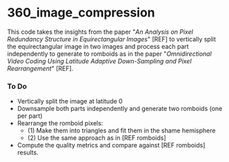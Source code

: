 # 360_image_compression


This code takes the insights from the paper "*An Analysis on Pixel Redundancy Structure in Equirectangular Images*" [REF] to vertically split the equirectangular image in two images and process each part independently to generate to romboids as in the paper "*Omnidirectional Video Coding Using Latitude Adaptive Down-Sampling and Pixel Rearrangement*" [REF].


### To Do
* Vertically split the image at latitude 0
* Downsample both parts independently and generate two romboids (one per part)
* Rearrange the romboid pixels:
  * (1) Make them into triangles and fit them in the shame hemisphere
  * (2) Use the same approach as in [REF romboids]
* Compute the quality metrics and compare against [REF romboids] results.
